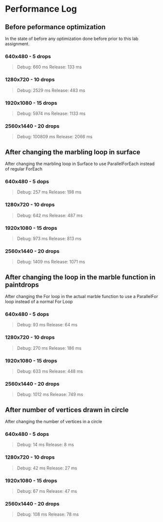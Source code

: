 # Performance Log

## Before peformance optimization
In the state of before any optimization done before prior to this lab assignment.

### 640x480 - 5 drops
> Debug: 660 ms
> Release: 133 ms

### 1280x720 - 10 drops
> Debug: 2529 ms
> Release: 483 ms

### 1920x1080 - 15 drops
> Debug: 5974 ms
> Release: 1133 ms

### 2560x1440 - 20 drops
> Debug: 100809 ms
> Release: 2066 ms

## After changing the marbling loop in surface
After changing the marbling loop in Surface to use ParallelForEach instead of regular ForEach

### 640x480 - 5 dops
> Debug: 257 ms
> Release: 198 ms

### 1280x720 - 10 drops
> Debug: 642 ms
> Release: 487 ms

### 1920x1080 - 15 drops
> Debug: 973 ms
> Release: 813 ms

### 2560x1440 - 20 drops
> Debug: 1409 ms
> Release: 1071 ms

## After changing the loop in the marble function in paintdrops
After changing the For loop in the actual marble function to use a ParallelFor loop instead of a normal For Loop

### 640x480 - 5 dops
> Debug: 93 ms
> Release: 64 ms

### 1280x720 - 10 drops
> Debug: 270 ms
> Release: 186 ms

### 1920x1080 - 15 drops
> Debug: 633 ms
> Release: 448 ms

### 2560x1440 - 20 drops
> Debug: 1012 ms
> Release: 749 ms

## After number of vertices drawn in circle
After changing the number of vertices in a circle

### 640x480 - 5 dops
> Debug: 14 ms
> Release: 8 ms

### 1280x720 - 10 drops
> Debug: 42 ms
> Release: 27 ms

### 1920x1080 - 15 drops
> Debug: 67 ms
> Release: 47 ms

### 2560x1440 - 20 drops
> Debug: 108 ms
> Release: 78 ms
